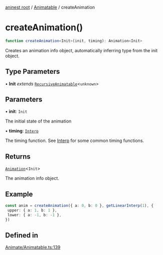 [aninest root](../../index.md) / [Animatable](../index.md) / createAnimation

# createAnimation()

```ts
function createAnimation<Init>(init, timing): Animation<Init>
```

Creates an animation info object, automatically inferring type from the init object.

## Type Parameters

• **Init** *extends* [`RecursiveAnimatable`](../../AnimatableTypes/type-aliases/RecursiveAnimatable.md)\<`unknown`\>

## Parameters

• **init**: `Init`

The initial state of the animation

• **timing**: [`Interp`](../../module:Interp/type-aliases/Interp.md)

The timing function. See [Interp](../../module:Interp/type-aliases/Interp.md) for some common timing functions.

## Returns

[`Animation`](../../AnimatableTypes/type-aliases/Animation.md)\<`Init`\>

The animation info object.

## Example

```ts
const anim = createAnimation({ a: 0, b: 0 }, getLinearInterp(1), {
 upper: { a: 1, b: 1 },
 lower: { a: -1, b: -1 },
})
```

## Defined in

[Animate/Animatable.ts:139](https://github.com/zphrs/aninest/blob/638398f3759b1c9c8747db3d93d805b9d84d9bf5/core/src/Animate/Animatable.ts#L139)
